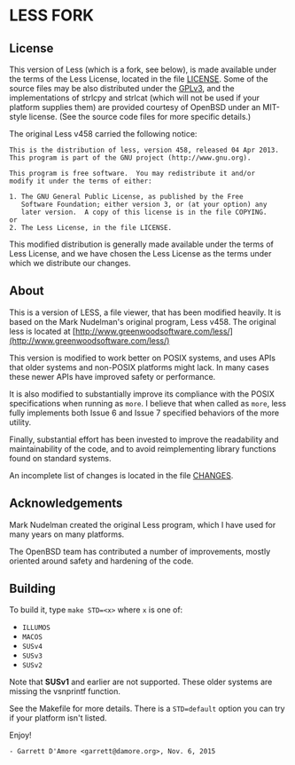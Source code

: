 # LESS FORK

## License

This version of Less (which is a fork, see below), is made available under
the terms of the Less License, located in the file [LICENSE](LICENSE).
Some of the source files may be also distributed under the
[GPLv3](http://www.gnu.org/licenses/gpl-3.0.en.html), and the implementations
of strlcpy and strlcat (which will not be used if your platform supplies them)
are provided courtesy of OpenBSD under an MIT-style license. (See the source
code files for more specific details.)

The original Less v458 carried the following notice:

    This is the distribution of less, version 458, released 04 Apr 2013.
    This program is part of the GNU project (http://www.gnu.org).

    This program is free software.  You may redistribute it and/or
    modify it under the terms of either:

    1. The GNU General Public License, as published by the Free
       Software Foundation; either version 3, or (at your option) any
       later version.  A copy of this license is in the file COPYING.
    or
    2. The Less License, in the file LICENSE.

This modified distribution is generally made available under the terms of Less
License, and we have chosen the Less License as the terms under which we
distribute our changes.

## About

This is a version of LESS, a file viewer, that has been modified heavily.
It is based on the Mark Nudelman's original program, Less v458.  The original
less is located at
[http://www.greenwoodsoftware.com/less/](http://www.greenwoodsoftware.com/less/)

This version is modified to work better on POSIX systems, and uses APIs that
older systems and non-POSIX platforms might lack.  In many cases these newer
APIs have improved safety or performance.

It is also modified to substantially improve its compliance with the POSIX
specifications when running as `more`.  I believe that when called as `more`,
less fully implements both Issue 6 and Issue 7 specified behaviors of the more
utility.

Finally, substantial effort has been invested to improve the readability and
maintainability of the code, and to avoid reimplementing library functions
found on standard systems.

An incomplete list of changes is located in the file [CHANGES](CHANGES).

## Acknowledgements

Mark Nudelman created the original Less program, which I have used for
many years on many platforms.

The OpenBSD team has contributed a number of improvements, mostly
oriented around safety and hardening of the code.

## Building

To build it, type `make STD=<x>` where `x` is one of:

* `ILLUMOS`
* `MACOS`
* `SUSv4`
* `SUSv3`
* `SUSv2`

Note that **SUSv1** and earlier are not supported.  These older systems are
missing the vsnprintf function.

See the Makefile for more details.  There is a `STD=default` option you can
try if your platform isn't listed.

Enjoy!

	- Garrett D'Amore <garrett@damore.org>, Nov. 6, 2015
